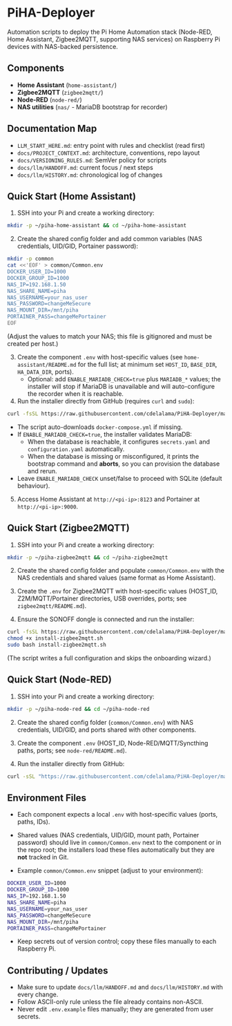 # PiHA-Deployer

Automation scripts to deploy the Pi Home Automation stack (Node-RED, Home Assistant, Zigbee2MQTT, supporting NAS services) on Raspberry Pi devices with NAS-backed persistence.

## Components

- **Home Assistant** (`home-assistant/`)
- **Zigbee2MQTT** (`zigbee2mqtt/`)
- **Node-RED** (`node-red/`)
- **NAS utilities** (`nas/` - MariaDB bootstrap for recorder)

## Documentation Map

- `LLM_START_HERE.md`: entry point with rules and checklist (read first)
- `docs/PROJECT_CONTEXT.md`: architecture, conventions, repo layout
- `docs/VERSIONING_RULES.md`: SemVer policy for scripts
- `docs/llm/HANDOFF.md`: current focus / next steps
- `docs/llm/HISTORY.md`: chronological log of changes

## Quick Start (Home Assistant)

1. SSH into your Pi and create a working directory:

```bash
mkdir -p ~/piha-home-assistant && cd ~/piha-home-assistant
```

2. Create the shared config folder and add common variables (NAS credentials, UID/GID, Portainer password):

```bash
mkdir -p common
cat <<'EOF' > common/Common.env
DOCKER_USER_ID=1000
DOCKER_GROUP_ID=1000
NAS_IP=192.168.1.50
NAS_SHARE_NAME=piha
NAS_USERNAME=your_nas_user
NAS_PASSWORD=changeMeSecure
NAS_MOUNT_DIR=/mnt/piha
PORTAINER_PASS=changeMePortainer
EOF
```

(Adjust the values to match your NAS; this file is gitignored and must be created per host.)

3. Create the component `.env` with host-specific values (see `home-assistant/README.md` for the full list; at minimum set `HOST_ID`, `BASE_DIR`, `HA_DATA_DIR`, ports).
   - Optional: add `ENABLE_MARIADB_CHECK=true` plus `MARIADB_*` values; the installer will stop if MariaDB is unavailable and will auto-configure the recorder when it is reachable.
4. Run the installer directly from GitHub (requires `curl` and `sudo`):
```bash
curl -fsSL https://raw.githubusercontent.com/cdelalama/PiHA-Deployer/main/home-assistant/install-home-assistant.sh | sudo bash
```

- The script auto-downloads `docker-compose.yml` if missing.
- If `ENABLE_MARIADB_CHECK=true`, the installer validates MariaDB:
  - When the database is reachable, it configures `secrets.yaml` and `configuration.yaml` automatically.
  - When the database is missing or misconfigured, it prints the bootstrap command and **aborts**, so you can provision the database and rerun.
- Leave `ENABLE_MARIADB_CHECK` unset/false to proceed with SQLite (default behaviour).

5. Access Home Assistant at `http://<pi-ip>:8123` and Portainer at `http://<pi-ip>:9000`.

## Quick Start (Zigbee2MQTT)

1. SSH into your Pi and create a working directory:

```bash
mkdir -p ~/piha-zigbee2mqtt && cd ~/piha-zigbee2mqtt
```

2. Create the shared config folder and populate `common/Common.env` with the NAS credentials and shared values (same format as Home Assistant).

3. Create the `.env` for Zigbee2MQTT with host-specific values (HOST_ID, Z2M/MQTT/Portainer directories, USB overrides, ports; see `zigbee2mqtt/README.md`).

4. Ensure the SONOFF dongle is connected and run the installer:

```bash
curl -fsSL https://raw.githubusercontent.com/cdelalama/PiHA-Deployer/main/zigbee2mqtt/install-zigbee2mqtt.sh -o install-zigbee2mqtt.sh
chmod +x install-zigbee2mqtt.sh
sudo bash install-zigbee2mqtt.sh
```

(The script writes a full configuration and skips the onboarding wizard.)

## Quick Start (Node-RED)

1. SSH into your Pi and create a working directory:

```bash
mkdir -p ~/piha-node-red && cd ~/piha-node-red
```

2. Create the shared config folder (`common/Common.env`) with NAS credentials, UID/GID, and ports shared with other components.

3. Create the component `.env` (HOST_ID, Node-RED/MQTT/Syncthing paths, ports; see `node-red/README.md`).

4. Run the installer directly from GitHub:

```bash
curl -sSL "https://raw.githubusercontent.com/cdelalama/PiHA-Deployer/main/node-red/install-node-red.sh" | bash
```

## Environment Files

- Each component expects a local `.env` with host-specific values (ports, paths, IDs).

- Shared values (NAS credentials, UID/GID, mount path, Portainer password) should live in `common/Common.env` next to the component or in the repo root; the installers load these files automatically but they are **not** tracked in Git.

- Example `common/Common.env` snippet (adjust to your environment):

```bash
DOCKER_USER_ID=1000
DOCKER_GROUP_ID=1000
NAS_IP=192.168.1.50
NAS_SHARE_NAME=piha
NAS_USERNAME=your_nas_user
NAS_PASSWORD=changeMeSecure
NAS_MOUNT_DIR=/mnt/piha
PORTAINER_PASS=changeMePortainer
```

- Keep secrets out of version control; copy these files manually to each Raspberry Pi.

## Contributing / Updates

- Make sure to update `docs/llm/HANDOFF.md` and `docs/llm/HISTORY.md` with every change.
- Follow ASCII-only rule unless the file already contains non-ASCII.
- Never edit `.env.example` files manually; they are generated from user secrets.
